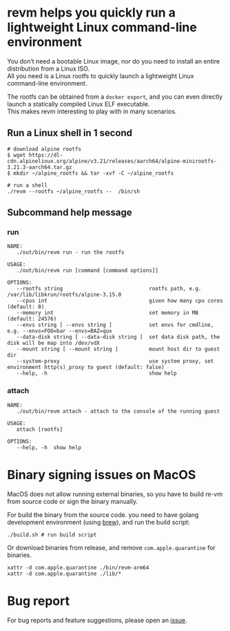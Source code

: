 # revm helps you quickly run a lightweight Linux command-line environment

You don’t need a bootable Linux image, nor do you need to install an entire distribution from a Linux ISO.  
All you need is a Linux rootfs to quickly launch a lightweight Linux command-line environment.

The rootfs can be obtained from a `docker export`, and you can even directly launch a statically compiled Linux ELF executable.  
This makes revm interesting to play with in many scenarios.

## Run a Linux shell in 1 second
```shell
# download alpine rootfs
$ wget https://dl-cdn.alpinelinux.org/alpine/v3.21/releases/aarch64/alpine-minirootfs-3.21.3-aarch64.tar.gz
$ mkdir ~/alpine_rootfs && tar -xvf -C ~/alpine_rootfs

# run a shell
./revm --rootfs ~/alpine_rootfs --  /bin/sh

```


## Subcommand help message
### run 
```shell
NAME:
   ./out/bin/revm run - run the rootfs

USAGE:
   ./out/bin/revm run [command [command options]]

OPTIONS:
   --rootfs string                            rootfs path, e.g. /var/lib/libkrun/rootfs/alpine-3.15.0
   --cpus int                                 given how many cpu cores (default: 8)
   --memory int                               set memory in MB (default: 24576)
   --envs string [ --envs string ]            set envs for cmdline, e.g. --envs=FOO=bar --envs=BAZ=qux
   --data-disk string [ --data-disk string ]  set data disk path, the disk will be map into /dev/vdX
   --mount string [ --mount string ]          mount host dir to guest dir
   --system-proxy                             use system proxy, set environment http(s)_proxy to guest (default: false)
   --help, -h                                 show help
```

### attach
```shell
NAME:
   ./out/bin/revm attach - attach to the console of the running guest

USAGE:
   attach [rootfs]

OPTIONS:
   --help, -h  show help
```

# Binary signing issues on MacOS

MacOS does not allow running external binaries, so you have to build re-vm from source code or sign the binary manually. 

For build the binary from the source code. you need to have golang development environment (using [brew](https://brew.sh)), and run the build script:
```shell
./build.sh # run build script
```

Or download binaries from release, and remove `com.apple.quarantine` for binaries.
```shell
xattr -d com.apple.quarantine ./bin/revm-arm64
xattr -d com.apple.quarantine ./lib/*
```

# Bug report

For bug reports and feature suggestions, please open an [issue](https://github.com/ihexon/revm/issues).